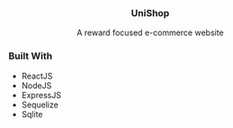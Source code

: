



<!-- PROJECT LOGO -->
<br />
<div align="center">
  <h3 align="center">UniShop</h3>

  <p align="center">
    A reward focused e-commerce website
   </p>
</div>


### Built With

* ReactJS
* NodeJS
* ExpressJS
* Sequelize
* Sqlite